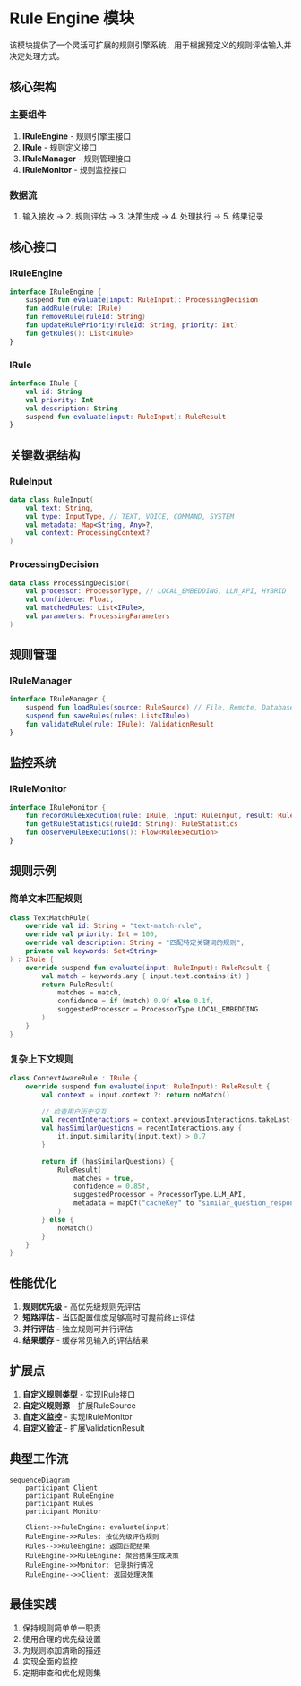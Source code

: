 # Rule Engine 模块

该模块提供了一个灵活可扩展的规则引擎系统，用于根据预定义的规则评估输入并决定处理方式。

## 核心架构

### 主要组件
1. **IRuleEngine** - 规则引擎主接口
2. **IRule** - 规则定义接口
3. **IRuleManager** - 规则管理接口
4. **IRuleMonitor** - 规则监控接口

### 数据流
1. 输入接收 → 2. 规则评估 → 3. 决策生成 → 4. 处理执行 → 5. 结果记录

## 核心接口

### IRuleEngine
```kotlin
interface IRuleEngine {
    suspend fun evaluate(input: RuleInput): ProcessingDecision
    fun addRule(rule: IRule)
    fun removeRule(ruleId: String)
    fun updateRulePriority(ruleId: String, priority: Int)
    fun getRules(): List<IRule>
}
```

### IRule
```kotlin
interface IRule {
    val id: String
    val priority: Int
    val description: String
    suspend fun evaluate(input: RuleInput): RuleResult
}
```

## 关键数据结构

### RuleInput
```kotlin
data class RuleInput(
    val text: String,
    val type: InputType, // TEXT, VOICE, COMMAND, SYSTEM
    val metadata: Map<String, Any>?,
    val context: ProcessingContext?
)
```

### ProcessingDecision
```kotlin
data class ProcessingDecision(
    val processor: ProcessorType, // LOCAL_EMBEDDING, LLM_API, HYBRID
    val confidence: Float,
    val matchedRules: List<IRule>,
    val parameters: ProcessingParameters
)
```

## 规则管理

### IRuleManager
```kotlin
interface IRuleManager {
    suspend fun loadRules(source: RuleSource) // File, Remote, Database
    suspend fun saveRules(rules: List<IRule>)
    fun validateRule(rule: IRule): ValidationResult
}
```

## 监控系统

### IRuleMonitor
```kotlin
interface IRuleMonitor {
    fun recordRuleExecution(rule: IRule, input: RuleInput, result: RuleResult)
    fun getRuleStatistics(ruleId: String): RuleStatistics
    fun observeRuleExecutions(): Flow<RuleExecution>
}
```

## 规则示例

### 简单文本匹配规则
```kotlin
class TextMatchRule(
    override val id: String = "text-match-rule",
    override val priority: Int = 100,
    override val description: String = "匹配特定关键词的规则",
    private val keywords: Set<String>
) : IRule {
    override suspend fun evaluate(input: RuleInput): RuleResult {
        val match = keywords.any { input.text.contains(it) }
        return RuleResult(
            matches = match,
            confidence = if (match) 0.9f else 0.1f,
            suggestedProcessor = ProcessorType.LOCAL_EMBEDDING
        )
    }
}
```

### 复杂上下文规则
```kotlin
class ContextAwareRule : IRule {
    override suspend fun evaluate(input: RuleInput): RuleResult {
        val context = input.context ?: return noMatch()
        
        // 检查用户历史交互
        val recentInteractions = context.previousInteractions.takeLast(3)
        val hasSimilarQuestions = recentInteractions.any { 
            it.input.similarity(input.text) > 0.7 
        }
        
        return if (hasSimilarQuestions) {
            RuleResult(
                matches = true,
                confidence = 0.85f,
                suggestedProcessor = ProcessorType.LLM_API,
                metadata = mapOf("cacheKey" to "similar_question_response")
            )
        } else {
            noMatch()
        }
    }
}
```

## 性能优化

1. **规则优先级** - 高优先级规则先评估
2. **短路评估** - 当匹配置信度足够高时可提前终止评估
3. **并行评估** - 独立规则可并行评估
4. **结果缓存** - 缓存常见输入的评估结果

## 扩展点

1. **自定义规则类型** - 实现IRule接口
2. **自定义规则源** - 扩展RuleSource
3. **自定义监控** - 实现IRuleMonitor
4. **自定义验证** - 扩展ValidationResult

## 典型工作流

```mermaid
sequenceDiagram
    participant Client
    participant RuleEngine
    participant Rules
    participant Monitor
    
    Client->>RuleEngine: evaluate(input)
    RuleEngine->>Rules: 按优先级评估规则
    Rules-->>RuleEngine: 返回匹配结果
    RuleEngine->>RuleEngine: 聚合结果生成决策
    RuleEngine->>Monitor: 记录执行情况
    RuleEngine-->>Client: 返回处理决策
```

## 最佳实践

1. 保持规则简单单一职责
2. 使用合理的优先级设置
3. 为规则添加清晰的描述
4. 实现全面的监控
5. 定期审查和优化规则集
